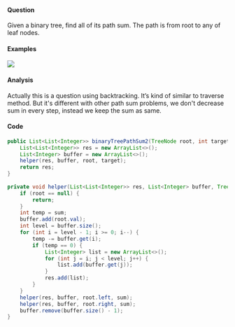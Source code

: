 #### Question
Given a binary tree, find all of its path sum. The path is from root to any of leaf nodes.
#### Examples
![](https://farm5.staticflickr.com/4186/33545905233_65cb96ec31_o.jpg)
#### Analysis
Actually this is a question using backtracking. It’s kind of similar to traverse method. But it's different with other path sum problems, we don't decrease sum in every step, instead we keep the sum as same.
#### Code
```java
public List<List<Integer>> binaryTreePathSum2(TreeNode root, int target) {
    List<List<Integer>> res = new ArrayList<>();
    List<Integer> buffer = new ArrayList<>();
    helper(res, buffer, root, target);
    return res;
}
    
private void helper(List<List<Integer>> res, List<Integer> buffer, TreeNode root, int sum) {
    if (root == null) {
        return;
    }
    int temp = sum;
    buffer.add(root.val);
    int level = buffer.size();
    for (int i = level - 1; i >= 0; i--) {
        temp -= buffer.get(i);
        if (temp == 0) {
            List<Integer> list = new ArrayList<>();
            for (int j = i; j < level; j++) {
                list.add(buffer.get(j));
            }
            res.add(list);
        }
    }
    helper(res, buffer, root.left, sum);
    helper(res, buffer, root.right, sum);
    buffer.remove(buffer.size() - 1);
}
```